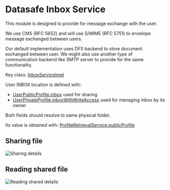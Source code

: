 # Datasafe Inbox Service

This module is designed to provide for message exchange with the user.

We use CMS (RFC 5652) and will use S/MIME (RFC 5751) to envelope message exchanged between users.

Our default implementation uses DFS backend to store document exchanged between user. 
We might also use another type of communication backend like SMTP server to provide for the same functionality.

Key class:
[InboxServiceImpl](src/main/java/de/adorsys/datasafe/inbox/impl/InboxServiceImpl.java)

User INBOX location is defined with:
- [UserPublicProfile.inbox](../../datasafe-directory/datasafe-directory-api/src/main/java/de/adorsys/datasafe/directory/api/types/UserPublicProfile.java) used for sharing
- [UserPrivateProfile.inboxWithWriteAccess](../../datasafe-directory/datasafe-directory-api/src/main/java/de/adorsys/datasafe/directory/api/types/UserPrivateProfile.java) used for managing inbox by its owner 

Both fields should resolve to same physical folder.

Its value is obtained with:
[ProfileRetrievalService.publicProfile](../../datasafe-directory/datasafe-directory-api/src/main/java/de/adorsys/datasafe/directory/api/profile/operations/ProfileRetrievalService.java)

## Sharing file
![Sharing details](http://www.plantuml.com/plantuml/proxy?src=https://raw.githubusercontent.com/adorsys/datasafe/develop/docs/diagrams/high-level/inbox_write.puml&fmt=svg&vvv=1&sanitize=true)

## Reading shared file
![Reading shared details](http://www.plantuml.com/plantuml/proxy?src=https://raw.githubusercontent.com/adorsys/datasafe/develop/docs/diagrams/high-level/inbox_read.puml&fmt=svg&vvv=1&sanitize=true)